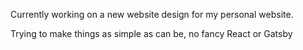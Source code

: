 Currently working on a new website design for my personal website.

Trying to make things as simple as can be, no fancy React or Gatsby

